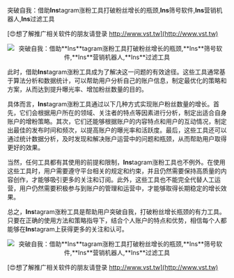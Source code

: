 突破自我：借助**Ins**tagram涨粉工具打破粉丝增长的瓶颈,**Ins**筛号软件,**Ins**营销机器人,**Ins**过滤工具

[😍想了解推广相关软件的朋友请登录 http://www.vst.tw](http://www.vst.tw)

 <center><img src="https://vst.tw/MP4/tuiguang/png/0.png" alt="突破自我：借助**Ins**tagram涨粉工具打破粉丝增长的瓶颈,**Ins**筛号软件,**Ins**营销机器人,**Ins**过滤工具"></center>

此时，借助**Ins**tagram涨粉工具成为了解决这一问题的有效途径。这些工具通常基于算法分析和数据统计，可以帮助用户分析自己的账户信息，制定最优化的策略和方案，从而达到提升曝光率、增加粉丝数量的目的。

具体而言，**Ins**tagram涨粉工具通过以下几种方式实现账户粉丝数量的增长。首先，它们会根据用户所在的领域、关注者的特点等因素进行分析，制定出适合自身账户的增粉策略。其次，它们还能够根据账户的内容特点和用户的互动情况，制定出最佳的发布时间和频次，以提高账户的曝光率和活跃度。最后，这些工具还可以通过统计数据分析，及时发现和解决账户运营中的问题和瓶颈，从而帮助用户取得更好的效果。

当然，任何工具都有其使用的前提和限制，**Ins**tagram涨粉工具也不例外。在使用这些工具时，用户需要遵守平台相关的规定和约束，并且仍然需要保持高质量的内容创作，才能够吸引更多的关注和订阅。此外，这些工具也不能完全代替人工运营，用户仍然需要积极参与到账户的管理和运营中，才能够取得长期稳定的增长效果。

总之，**Ins**tagram涨粉工具是帮助用户突破自我，打破粉丝增长瓶颈的有力工具。只要在正确的使用方法和策略指导下，结合个人账户的特点和优势，相信每个人都能够在**Ins**tagram上获得更多的关注和认可。

 <center><img src="https://vst.tw/MP4/tuiguang/png/4.png" alt="突破自我：借助**Ins**tagram涨粉工具打破粉丝增长的瓶颈,**Ins**筛号软件,**Ins**营销机器人,**Ins**过滤工具"></center>

[😍想了解推广相关软件的朋友请登录 http://www.vst.tw](http://www.vst.tw)




